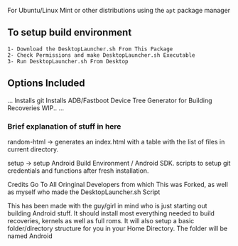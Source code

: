 For Ubuntu/Linux Mint or other distributions using the `apt` package manager

## To setup build environment
```
1- Download the DesktopLauncher.sh From This Package
2- Check Permissions and make DesktopLauncher.sh Executable
3- Run DesktopLauncher.sh From Desktop
```

## Options Included 
...
Installs git
Installs ADB/Fastboot
Device Tree Generator for Building Recoveries
WIP..
...

### Brief explanation of stuff in here

random-html -> generates an index.html with a table with the list of files in current directory.

setup -> setup Android Build Environment / Android SDK. scripts to setup git credentials and functions after fresh installation.

Credits Go To All Oringinal Developers from which This was Forked, as well as myself who made the DesktopLauncher.sh Script

This has been made with the guy/girl in mind who is just starting out building Android stuff.  It should install most everything needed to build recoveries, kernels as well as full roms.  It will also setup a basic folder/directory structure for you in your Home Directory.  The folder will be named Android
